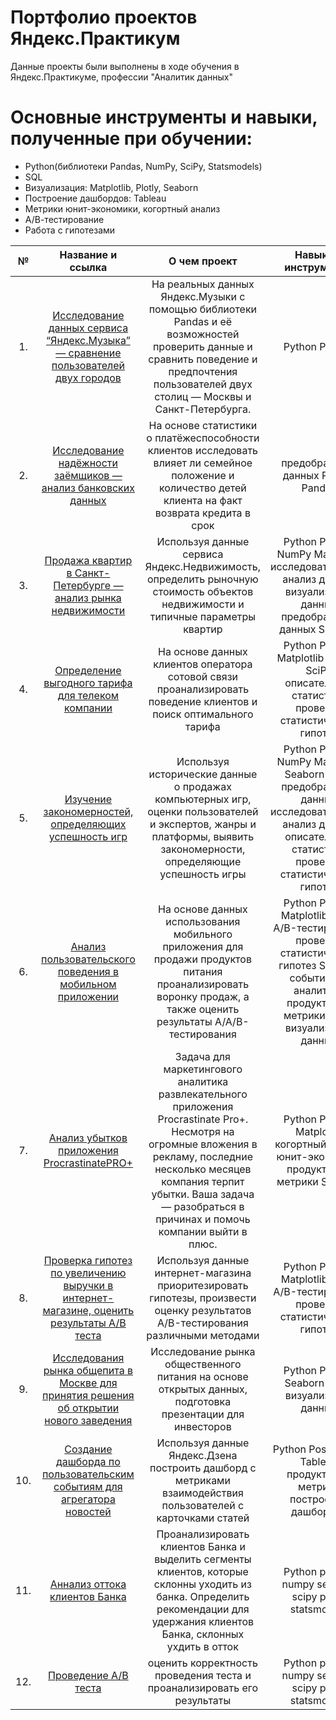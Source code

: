# Портфолио проектов Яндекс.Практикум

Данные проекты были выполнены в ходе обучения в Яндекс.Практикуме, профессии "Аналитик данных" 

# Основные инструменты и навыки, полученные при обучении:

- Python(библиотеки Pandas, NumPy, SciPy, Statsmodels)
- SQL
- Визуализация: Matplotlib, Plotly, Seaborn
- Построение дашбордов: Tableau
- Метрики юнит-экономики, когортный анализ
- А/В-тестирование
- Работа с гипотезами



| № | Название и ссылка| О чем проект | Навыки и инструменты |
| :-------------------------: | :---------------------: | :---------------------------: | :---------------------------: |
| 1. | [Исследование данных сервиса “Яндекс.Музыка” — сравнение пользователей двух городов](https://github.com/IrinaDityateva/yandex-praktikum-projects/tree/main/1_yandex_music) | На реальных данных Яндекс.Музыки c помощью библиотеки Pandas и её возможностей проверить данные и сравнить поведение и предпочтения пользователей двух столиц — Москвы и Санкт-Петербурга. | Python Pandas |
| 2. |[Исследование надёжности заёмщиков — анализ банковских данных](https://github.com/IrinaDityateva/yandex-praktikum-projects/tree/main/2_researching_customers_of_bank) | На основе статистики о платёжеспособности клиентов исследовать влияет ли семейное положение и количество детей клиента на факт возврата кредита в срок | предобработка данных Python Pandas |
| 3. |[Продажа квартир в Санкт-Петербурге — анализ рынка недвижимости](https://github.com/IrinaDityateva/yandex-praktikum-projects/tree/main/3_research_real_estate) | Используя данные сервиса Яндекс.Недвижимость, определить рыночную стоимость объектов недвижимости и типичные параметры квартир | Python Pandas NumPy Matplotlib исследовательский анализ данных визуализация данных предобработка данных Seaborn|
| 4. |[Определение выгодного тарифа для телеком компании](https://github.com/IrinaDityateva/yandex-praktikum-projects/tree/main/4_best_tariff_telecom) | На основе данных клиентов оператора сотовой связи проанализировать поведение клиентов и поиск оптимального тарифа | Python Pandas Matplotlib NumPy SciPy описательная статистика проверка статистических гипотез |
| 5. |[Изучение закономерностей, определяющих успешность игр](https://github.com/IrinaDityateva/yandex-praktikum-projects/tree/main/5_video_games_market_analysis) | Используя исторические данные о продажах компьютерных игр, оценки пользователей и экспертов, жанры и платформы, выявить закономерности, определяющие успешность игры  | Python Pandas NumPy Matplotlib Seaborn Scipy предобработка данных исследовательский анализ данных описательная статистика проверка статистических гипотез |
| 6. |[Анализ пользовательского поведения в мобильном приложении](https://github.com/IrinaDityateva/yandex-praktikum-projects/tree/main/6_user_behavior_A-A-B-test) | На основе данных использования мобильного приложения для продажи продуктов питания проанализировать воронку продаж, а также оценить результаты A/A/B-тестирования  | Python Pandas Matplotlib SciPy A/B-тестирование проверка статистических гипотез Seaborn событийная аналитика продуктовые метрики Plotly визуализация данных |
| 7. |[Анализ убытков приложения ProcrastinatePRO+](https://github.com/IrinaDityateva/yandex-praktikum-projects/tree/main/7_mobile_app_analysis) | Задача для маркетингового аналитика развлекательного приложения Procrastinate Pro+. Несмотря на огромные вложения в рекламу, последние несколько месяцев компания терпит убытки. Ваша задача — разобраться в причинах и помочь компании выйти в плюс. | Python Pandas Matplotlib когортный анализ юнит-экономика продуктовые метрики Seaborn|
| 8. |[Проверка гипотез по увеличению выручки в интернет-магазине, оценить результаты A/B теста](https://github.com/IrinaDityateva/yandex-praktikum-projects/tree/main/8_hypothesis_A-B-test) | Используя данные интернет-магазина приоритезировать гипотезы, произвести оценку результатов A/B-тестирования различными методами | Python Pandas Matplotlib SciPy A/B-тестирование проверка статистических гипотез |
| 9. |[ Исследования рынка общепита в Москве для принятия решения об открытии нового заведения](https://github.com/IrinaDityateva/yandex-praktikum-projects/tree/main/9_research_moscow_places) | Исследование рынка общественного питания на основе открытых данных, подготовка презентации для инвесторов | Python Pandas Seaborn Plotly визуализация данных |
| 10. |[Создание дашборда по пользовательским событиям для агрегатора новостей](https://github.com/IrinaDityateva/yandex-praktikum-projects/tree/main/10_yandex_zen) | Используя данные Яндекс.Дзена построить дашборд с метриками взаимодействия пользователей с карточками статей | Python PostgreSQL Tableau продуктовые метрики построение дашбордов |
| 11. |[Аннализ оттока клиентов Банка](https://github.com/IrinaDityateva/yandex-praktikum-projects/blob/main/11_churn_rate_bank/Churn_rate_bank.ipynb) | Проанализировать клиентов Банка и выделить сегменты клиентов, которые склонны уходить из банка. Определить рекомендации для удержания клиентов Банка, склонных ухдить в отток |Python pandas numpy seaborn scipy plotly statsmodels|
| 12. |[Проведение А/В теста](https://github.com/IrinaDityateva/yandex-praktikum-projects/blob/main/12_A-B-test_mobile_app/A-B%20test_app.ipynb) |  оценить корректность проведения теста и проанализировать его результаты | Python pandas numpy seaborn scipy plotly statsmodels|
